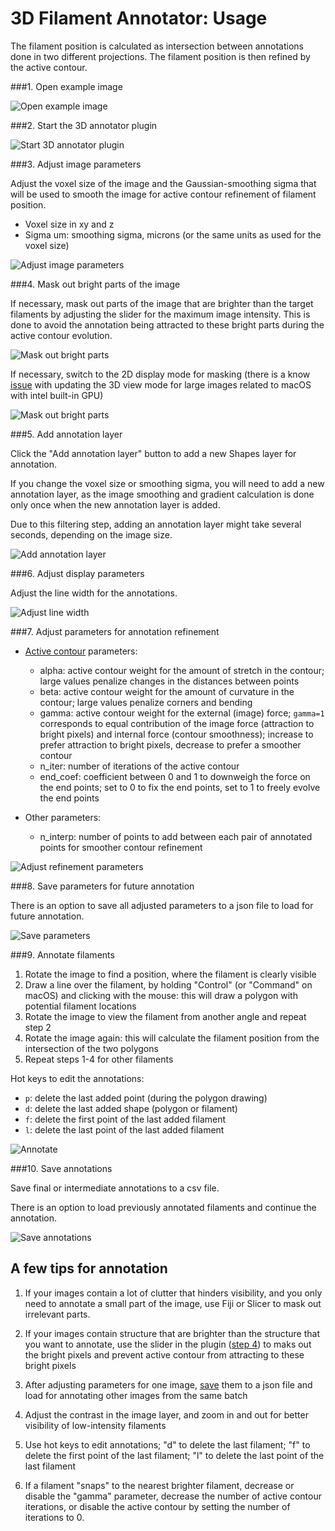 # 3D Filament Annotator: Usage

The filament position is calculated as intersection between annotations done in two different projections. The filament
position is then refined by the active contour.

###1. Open example image

![Open example image](demo_01.png)

###2. Start the 3D annotator plugin

![Start 3D annotator plugin](demo_02.png)

###3. Adjust image parameters

Adjust the voxel size of the image and the Gaussian-smoothing sigma that will be used to smooth the image for active
contour refinement of filament position.

- Voxel size in xy and z
- Sigma um: smoothing sigma, microns (or the same units as used for the voxel size)

![Adjust image parameters](demo_03.png)

###4. Mask out bright parts of the image

If necessary, mask out parts of the image that are brighter than the target filaments by adjusting the slider for the
maximum image intensity. This is done to avoid the annotation being attracted to these bright parts during the active
contour evolution.

![Mask out bright parts](demo_04a.gif)

If necessary, switch to the 2D display mode for masking
(there is a know [issue](https://github.com/napari/napari/issues/4909) with updating the 3D view mode for large images
related to macOS with intel built-in GPU)

![Mask out bright parts](demo_04b.gif)

###5. Add annotation layer

Click the "Add annotation layer" button to add a new Shapes layer for annotation.

If you change the voxel size or smoothing sigma, you will need to add a new annotation layer, as the image smoothing and
gradient calculation is done only once when the new annotation layer is added.

Due to this filtering step, adding an annotation layer might take several seconds, depending on the image size.

![Add annotation layer](demo_05.png)

###6. Adjust display parameters

Adjust the line width for the annotations.

![Adjust line width](demo_06.png)

###7. Adjust parameters for annotation refinement

- [Active contour](https://en.wikipedia.org/wiki/Active_contour_model#Energy_formulation) parameters:
    - alpha: active contour weight for the amount of stretch in the contour; large values penalize changes in the
      distances between points
    - beta: active contour weight for the amount of curvature in the contour; large values penalize corners and bending
    - gamma: active contour weight for the external (image) force; `gamma=1` corresponds to equal contribution of the
      image force (attraction to bright pixels) and internal force (contour smoothness); increase to prefer attraction
      to bright pixels, decrease to prefer a smoother contour
    - n_iter: number of iterations of the active contour
    - end_coef: coefficient between 0 and 1 to downweigh the force on the end points; set to 0 to fix the end points,
      set to 1 to freely evolve the end points

- Other parameters:
    - n_interp: number of points to add between each pair of annotated points for smoother contour refinement

![Adjust refinement parameters](demo_07.png)

###8. Save parameters for future annotation

There is an option to save all adjusted parameters to a json file to load for future annotation.

![Save parameters](demo_08.png)

###9. Annotate filaments

1. Rotate the image to find a position, where the filament is clearly visible
2. Draw a line over the filament, by holding "Control" (or "Command" on macOS) and clicking with the mouse:
   this will draw a polygon with potential filament locations
3. Rotate the image to view the filament from another angle and repeat step 2
4. Rotate the image again: this will calculate the filament position from the intersection of the two polygons
5. Repeat steps 1-4 for other filaments

Hot keys to edit the annotations:

- `p`: delete the last added point (during the polygon drawing)
- `d`: delete the last added shape (polygon or filament)
- `f`: delete the first point of the last added filament
- `l`: delete the last point of the last added filament

![Annotate](demo_09.gif)

###10. Save annotations

Save final or intermediate annotations to a csv file.

There is an option to load previously annotated filaments and continue the annotation.

![Save annotations](demo_10.png)

## A few tips for annotation

1. If your images contain a lot of clutter that hinders visibility, and you only need to 
annotate a small part of the image, use Fiji or Slicer to mask out irrelevant parts.
   
2. If your images contain structure that are brighter than the structure that you want to
annotate, use the slider in the plugin 
   ([step 4](tutorial.md#4.-Mask-out-bright-parts-of-the-image)) to maks out the bright pixels 
   and prevent active contour from attracting to these bright pixels
   
3. After adjusting parameters for one image, 
   [save](tutotial.md#8.-Save-parameters-for-future-annotation) them to a json file and
   load for annotating other images from the same batch
   
4. Adjust the contrast in the image layer, and zoom in and out for better visibility of 
low-intensity filaments
   
5. Use hot keys to edit annotations; "d" to delete the last filament; 
   "f" to delete the first point of the last filament; 
   "l" to delete the last point of the last filament
   
6. If a filament "snaps" to the nearest brighter filament, 
   decrease or disable the "gamma" parameter, decrease the number of active contour iterations, 
   or disable the active contour by setting the number of iterations to 0.
   